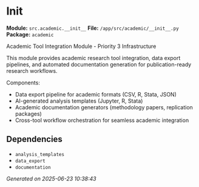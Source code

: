 #   Init  

**Module:** `src.academic.__init__`
**File:** `/app/src/academic/__init__.py`
**Package:** `academic`

Academic Tool Integration Module - Priority 3 Infrastructure

This module provides academic research tool integration, data export pipelines,
and automated documentation generation for publication-ready research workflows.

Components:
- Data export pipeline for academic formats (CSV, R, Stata, JSON)
- AI-generated analysis templates (Jupyter, R, Stata)
- Academic documentation generators (methodology papers, replication packages)
- Cross-tool workflow orchestration for seamless academic integration

## Dependencies

- `analysis_templates`
- `data_export`
- `documentation`

*Generated on 2025-06-23 10:38:43*